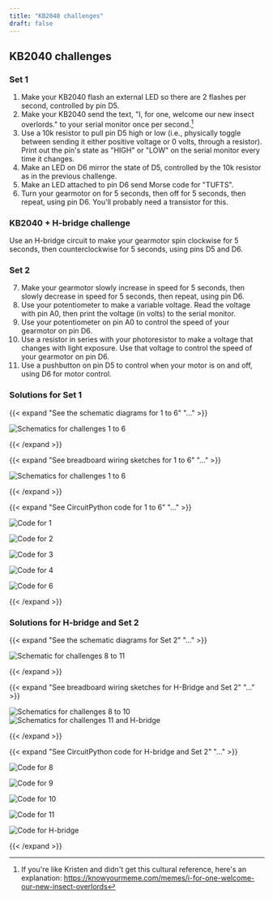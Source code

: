 ```yaml
---
title: "KB2040 challenges"
draft: false
---
```


## KB2040 challenges

### Set 1

1. Make your KB2040 flash an external LED so there are 2 flashes per second, controlled by pin D5.
2. Make your KB2040 send the text, "I, for one, welcome our new insect overlords." to your serial monitor once per second.[^1]
3. Use a 10k resistor to pull pin D5 high or low (i.e., physically toggle between sending it either positive voltage or 0 volts, through a resistor). Print out the pin's state as "HIGH" or "LOW" on the serial monitor every time it changes.
4. Make an LED on D6 mirror the state of D5, controlled by the 10k resistor as in the previous challenge.
5. Make an LED attached to pin D6 send Morse code for "TUFTS".
6. Turn your gearmotor on for 5 seconds, then off for 5 seconds, then repeat, using pin D6. You'll probably need a transistor for this.

### KB2040 + H-bridge challenge
Use an H-bridge circuit to make your gearmotor spin clockwise for 5 seconds, then counterclockwise for 5 seconds, using pins D5 and D6.


### Set 2

7. Make your gearmotor slowly increase in speed for 5 seconds, then slowly decrease in speed for 5 seconds, then repeat, using pin D6.
8. Use your potentiometer to make a variable voltage. Read the voltage with pin A0, then print the voltage (in volts) to the serial monitor.
9. Use your potentiometer on pin A0 to control the speed of your gearmotor on pin D6.
10. Use a resistor in series with your photoresistor to make a voltage that changes with light exposure. Use that voltage to control the speed of your gearmotor on pin D6.
11. Use a pushbutton on pin D5 to control when your motor is on and off, using D6 for motor control.


### Solutions for Set 1

{{< expand "See the schematic diagrams for 1 to 6" "..." >}}

![Schematics for challenges 1 to 6](/img/challenge-schematic-1-6.jpg)

{{< /expand >}}


{{< expand "See breadboard wiring sketches for 1 to 6" "..." >}}

![Schematics for challenges 1 to 6](/img/challenge-wiring-1-6.jpg)

{{< /expand >}}


{{< expand "See CircuitPython code for 1 to 6" "..." >}}

![Code for 1](/img/challenge1py.jpg)

![Code for 2](/img/challenge2py.jpg)

![Code for 3](/img/challenge3py.jpg)

![Code for 4](/img/challenge4py.jpg)

![Code for 6](/img/challenge6py.jpg)

{{< /expand >}}

### Solutions for H-bridge and Set 2

{{< expand "See the schematic diagrams for Set 2" "..." >}}

![Schematic for challenges 8 to 11](/img/challenge-schematic-8-11.jpg)

{{< /expand >}}


{{< expand "See breadboard wiring sketches for H-Bridge and Set 2" "..." >}}

![Schematics for challenges 8 to 10](/img/challenge-wiring-8-10.jpg)
![Schematics for challenges 11 and H-bridge](/img/challenge-wiring-11-h-bridge.jpg)


{{< /expand >}}


{{< expand "See CircuitPython code for H-bridge and Set 2" "..." >}}

![Code for 8](/img/challenge8py.jpg)

![Code for 9](/img/challenge9py.jpg)

![Code for 10](/img/challenge10py.jpg)

![Code for 11](/img/challenge11py.jpg)

![Code for H-bridge](/img/challenge-h-bridgepy.jpg)

{{< /expand >}}


[^1]: If you're like Kristen and didn't get this cultural reference, here's an explanation: https://knowyourmeme.com/memes/i-for-one-welcome-our-new-insect-overlords
